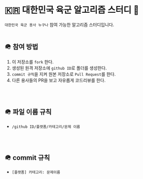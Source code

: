 # 🇰🇷 대한민국 육군 알고리즘 스터디 🫡
`대한민국 육군 용사 누구나` 참여 가능한 알고리즘 스터디입니다.
<br />
<br />

## 🪖 참여 방법
1. 이 저장소를 `fork` 한다.
2. 생성된 원격 저장소에 `github ID`로 폴더를 생성한다.
3. `commit 규칙`을 지켜 원본 저장소로 `Pull Request`를 한다.
4. 다른 용사들의 PR을 보고 자유롭게 코드리뷰를 한다.
<br />
<br />

## 🪖 파일 이름 규칙
- `/github ID/플랫폼/카테고리/문제 이름`
<br />
<br />

## 🪖 commit 규칙
- `[플랫폼] 카테고리: 문제이름`
